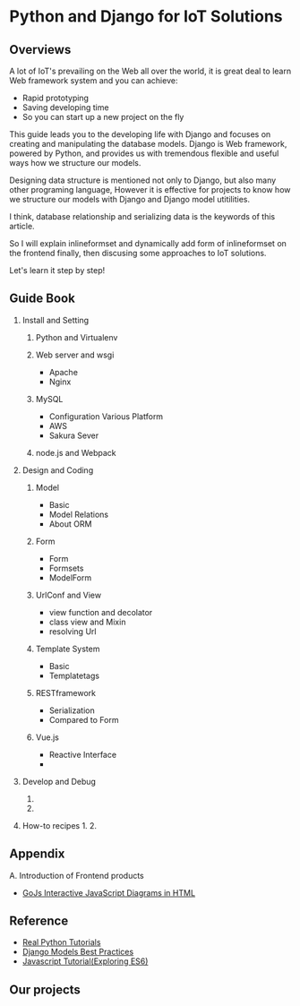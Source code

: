 # Python and Django for IoT Solutions
## Overviews

A lot of IoT's prevailing on the Web all over the world, 
it is great deal to learn Web framework system and you can achieve:

* Rapid prototyping
* Saving developing time
* So you can start up a new project on the fly

This guide leads you to the developing life with Django and focuses on creating and manipulating the database models.
Django is Web framework, powered by Python, and provides us with tremendous flexible and useful ways how we structure our models.

Designing data structure is mentioned not only to Django, but also many other programing language, 
However it is effective for projects to know how we structure our models with Django and Django model utitilities.

I think, database relationship and serializing data is the keywords of this article.

So I will explain inlineformset and dynamically add form of inlineformset on the frontend finally, 
then discusing some approaches to IoT solutions.

Let's learn it step by step!

## Guide Book 

1. Install and Setting


    1. Python and Virtualenv


    2. Web server and wsgi

        * Apache
        * Nginx


    3. MySQL


        * Configuration Various Platform
        * AWS
        * Sakura Sever

    4. node.js and Webpack

2. Design and Coding


    1. Model


        * Basic
        * Model Relations
        * About ORM


    2. Form


        * Form
        * Formsets
        * ModelForm


    3. UrlConf and View


        * view function and decolator
        * class view and Mixin
        * resolving Url


    4. Template System


        * Basic
        * Templatetags


    5. RESTframework


        * Serialization
        * Compared to Form


    6. Vue.js


        * Reactive Interface
        * 


3. Develop and Debug

    1. 

    2. 

4. How-to recipes
   1. 
   2. 

## Appendix 
A. Introduction of Frontend products
   * [GoJs Interactive JavaScript Diagrams in HTML](https://gojs.net/latest/index.html)
   
## Reference

* [Real Python Tutorials](https://realpython.com/)
* [Django Models Best Practices](https://wsvincent.com/django-models-best-practices/)
* [Javascript Tutorial(Exploring ES6)](http://exploringjs.com/es6/index.html#toc_ch_modules)

## Our projects

